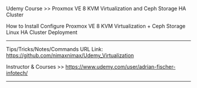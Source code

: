 
Udemy Course >> Proxmox VE 8 KVM Virtualization and Ceph Storage HA Cluster

How to Install Configure Proxmox VE 8 KVM Virtualization + Ceph Storage Linux HA Cluster Deployment

**********

Tips/Tricks/Notes/Commands URL Link: 
https://github.com/nimaxnimax/Udemy_Virtualization

Instructor & Courses >> 
https://www.udemy.com/user/adrian-fischer-infotech/

**********


